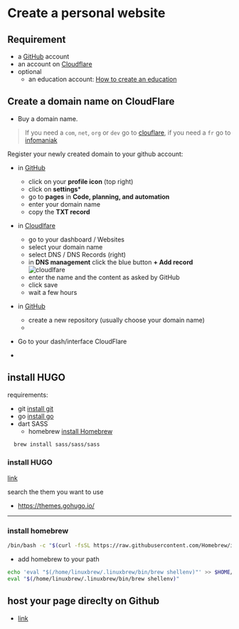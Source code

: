 # Create a personal website

<!-- for Joplin users -->
<!-- ${toc} -->

<!-- todo
- buy a domain name
 -->

## Requirement

- a [GitHub](https://github.com) account
- an account on [Cloudflare](https://www.cloudflare.com/)
- optional
  - an education account: [How to create an education](./ask-github-edu.md)

## Create a domain name on CloudFlare

- Buy a domain name.

> If you need a `com`, `net`, `org` or `dev` go to [clouflare](https://www.infomaniak.com/en/domains), if you need a `fr` go to [infomaniak](https://www.infomaniak.com/en/domains)

Register your newly created domain to your github account:

- in [GitHub](https://github.com)
  - click on your **profile icon** (top right)
  - click on **settings***
  - go to **pages** in **Code, planning, and automation**
  - enter your domain name
  - copy the **TXT record**
- in [Cloudlfare](https://dash.cloudflare.com)
  - go to your dashboard / Websites
  - select your domain name
  - select DNS / DNS Records (right)
  - in **DNS management** click the blue button **+ Add record**  
  ![cloudlfare](/assets/img/create-personal-page-cloudflare-txt-records.png)
  - enter the name and the content as asked by GitHub
  - click save
  - wait a few hours
- in [GitHub](https://github.com/settings/pages)
  - create a new repository (usually choose your domain name)
  - 

- Go to your dash/interface CloudFlare
- 

## install HUGO

requirements:
  - git [install git](#)
  - go [install go](#)
  - dart SASS
    - homebrew [install Homebrew]()

```sh
  brew install sass/sass/sass
```

### install HUGO

[link](https://gohugo.io/installation/linux/)

search the them you want to use
  - https://themes.gohugo.io/ 

***

### install homebrew

```sh
/bin/bash -c "$(curl -fsSL https://raw.githubusercontent.com/Homebrew/install/HEAD/install.sh)"
```

  - add homebrew to your path

```sh
echo 'eval "$(/home/linuxbrew/.linuxbrew/bin/brew shellenv)"' >> $HOME/.bashrc
eval "$(/home/linuxbrew/.linuxbrew/bin/brew shellenv)"
```

## host your page direclty on Github

  - [link](https://pages.github.com/)

<!-- todo create a guide to host a page on GitHub -->

